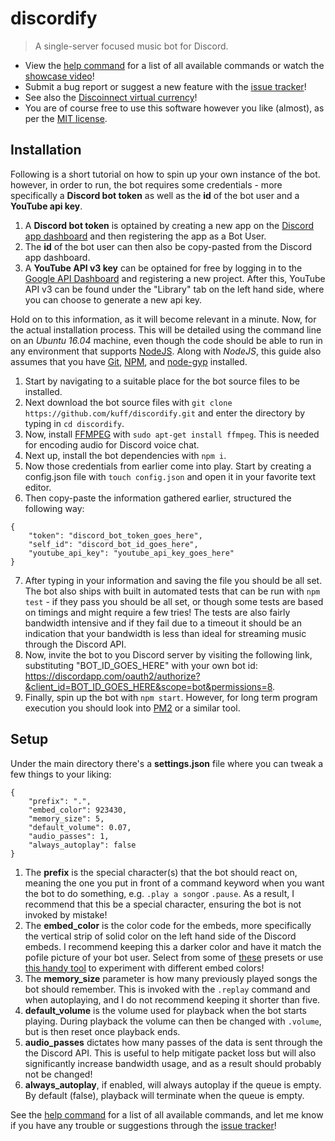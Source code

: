 # discordify
>A single-server focused music bot for Discord.

- View the [help command](https://github.com/kuff/discordify/blob/master/FEATURES.jpg) for a list of all available commands or watch the [showcase video](https://www.youtube.com/watch?v=qAYvJtIg1qc)!
- Submit a bug report or suggest a new feature with the [issue tracker](https://github.com/kuff/discordify/issues/new/choose)!
- See also the [Discoinnect virtual currency](https://github.com/kuff/discoinnect)!
- You are of course free to use this software however you like (almost), as per the [MIT license](https://github.com/kuff/discordify/blob/master/LICENSE).

## Installation
Following is a short tutorial on how to spin up your own instance of the bot.
however, in order to run, the bot requires some credentials - more specifically a **Discord bot token** as well as the **id** of the bot user and a **YouTube api key**.

1.  A **Discord bot token** is optained by creating a new app on the [Discord app dashboard](https://discordapp.com/developers/applications) and then registering the app as a Bot User.
2.  The **id** of the bot user can then also be copy-pasted from the Discord app dashboard.
3.  A **YouTube API v3 key** can be optained for free by logging in to the [Google API Dashboard](https://console.cloud.google.com/apis) and registering a new project. After this, YouTube API v3 can be found under the "Library" tab on the left hand side, where you can choose to generate a new api key.

Hold on to this information, as it will become relevant in a minute. Now, for the actual installation process. This will be detailed using the command line on an *Ubuntu 16.04* machine, even though the code should be able to run in any environment that supports [NodeJS](https://nodejs.org/en/). Along with *NodeJS*, this guide also assumes that you have [Git](https://git-scm.com/), [NPM](https://www.npmjs.com/), and [node-gyp](https://github.com/nodejs/node-gyp) installed.

1.  Start by navigating to a suitable place for the bot source files to be installed.
2.  Next download the bot source files with `git clone https://github.com/kuff/discordify.git` and enter the directory by typing in `cd discordify`.
3.  Now, install [FFMPEG](https://www.ffmpeg.org/) with `sudo apt-get install ffmpeg`. This is needed for encoding audio for Discord voice chat.
4.  Next up, install the bot dependencies with `npm i`.
5.  Now those credentials from earlier come into play. Start by creating a config.json file with `touch config.json` and open it in your favorite text editor.
6.  Then copy-paste the information gathered earlier, structured the following way:

```
{
    "token": "discord_bot_token_goes_here",
    "self_id": "discord_bot_id_goes_here",
    "youtube_api_key": "youtube_api_key_goes_here"
}
```
7.  After typing in your information and saving the file you should be all set. The bot also ships with built in automated tests that can be run with `npm test` - if they pass you should be all set, or though some tests are based on timings and might require a few tries! The tests are also fairly bandwidth intensive and if they fail due to a timeout it should be an indication that your bandwidth is less than ideal for streaming music through the Discord API.
8.  Now, invite the bot to you Discord server by visiting the following link, substituting "BOT_ID_GOES_HERE" with your own bot id: https://discordapp.com/oauth2/authorize?&client_id=BOT_ID_GOES_HERE&scope=bot&permissions=8.
9.  Finally, spin up the bot with `npm start`. However, for long term program execution you should look into [PM2](http://pm2.keymetrics.io/) or a similar tool.

## Setup

Under the main directory there's a **settings.json** file where you can tweak a few things to your liking:
```
{
    "prefix": ".",
    "embed_color": 923430,
    "memory_size": 5,
    "default_volume": 0.07,
    "audio_passes": 1,
    "always_autoplay": false
}
````
1.  The **prefix** is the special character(s) that the bot should react on, meaning the one you put in front of a command keyword when you want the bot to do something, e.g. `.play a song`or `.pause`. As a result, I recommend that this be a special character, ensuring the bot is not invoked by mistake!
2.  The **embed_color** is the color code for the embeds, more specifically the vertical strip of solid color on the left hand side of the Discord embeds. I recommend keeping this a darker color and have it match the pofile picture of your bot user. Select from some of [these](https://gist.github.com/thomasbnt/b6f455e2c7d743b796917fa3c205f812) presets or use [this handy tool](https://leovoel.github.io/embed-visualizer/) to experiment with different embed colors!
3.  The **memory_size** parameter is how many previously played songs the bot should remember. This is invoked with the `.replay` command and when autoplaying, and I do not recommend keeping it shorter than five.
4.  **default_volume** is the volume used for playback when the bot starts playing. During playback the volume can then be changed with `.volume`, but is then reset once playback ends.
5.  **audio_passes** dictates how many passes of the data is sent through the the Discord API. This is useful to help mitigate packet loss but will also significantly increase bandwidth usage, and as a result should probably not be changed!
6.  **always_autoplay**, if enabled, will always autoplay if the queue is empty. By default (false), playback will terminate when the queue is empty.

See the [help command](https://github.com/kuff/discordify/blob/master/FEATURES.jpg) for a list of all available commands, and let me know if you have any trouble or suggestions through the [issue tracker](https://github.com/kuff/discordify/issues/new/choose)!
